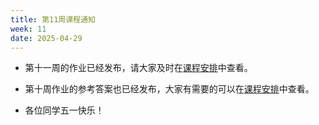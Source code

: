 ```yaml
---
title: 第11周课程通知
week: 11
date: 2025-04-29
---
```


- 第十一周的作业已经发布，请大家及时在[课程安排](../schedule)中查看。

- 第十周作业的参考答案也已经发布，大家有需要的可以在[课程安排](../schedule)中查看。

- 各位同学五一快乐！
